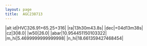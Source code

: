 ```yaml
---
layout: page
title:  AGC238713
--- 
```

|alt id|HVC326.91+65.25+316|
|ra|13h30m43.8s|
|dec|+04d13m38s|
|cz|308.0|
|w50|26.0|
|abar|10.954451150103322|
|m_hi|5.4699999999999998|
|n_hi|18.661359427468454|
